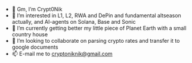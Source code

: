 - 👋 Gm, I’m Crypt0Nik
- 👀 I’m interested in L1, L2, RWA and DePin and fundamental altseason actually, and AI-agents on Solana, Base and Sonic
- 🌱 I’m currently getting better my little piece of Planet Earth with a small country house 
- 💞️ I’m looking to collaborate on parsing crypto rates and transfer it to google documents
- 📫 E-mail me to cryptoniknik@gmail.com
